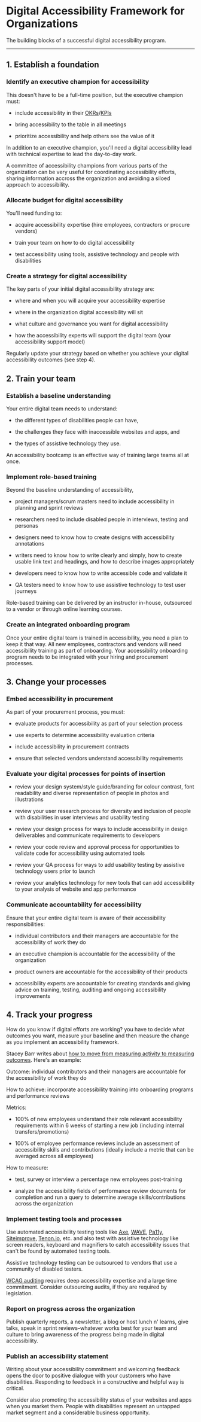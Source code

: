 # Digital Accessibility Framework for Organizations

The building blocks of a successful digital accessibility program.

* * * * *

## 1\. Establish a foundation

### Identify an executive champion for accessibility

This doesn't have to be a full-time position, but the executive champion must: 

-   include accessibility in their [OKRs](https://www.youtube.com/watch?v=EIcpFZ5rbHc&feature=youtu.be&ab_channel=Perdoo)/[KPIs](https://www.klipfolio.com/resources/articles/what-is-a-key-performance-indicator)

-   bring accessibility to the table in all meetings

-   prioritize accessibility and help others see the value of it

In addition to an executive champion, you'll need a digital accessibility lead with technical expertise to lead the day-to-day work. 

A committee of accessibility champions from various parts of the organization can be very useful for coordinating accessibility efforts, sharing information accross the organization and avoiding a siloed approach to accessibility.

### Allocate budget for digital accessibility

You'll need funding to: 

-   acquire accessibility expertise (hire employees, contractors or procure vendors)

-   train your team on how to do digital accessibility

-   test accessibility using tools, assistive technology and people with disabilities

### Create a strategy for digital accessibility

The key parts of your initial digital accessibility strategy are:

-   where and when you will acquire your accessibility expertise

-   where in the organization digital accessibility will sit 

-   what culture and governance you want for digital accessibility

-   how the accessibility experts will support the digital team (your accessibility support model)

Regularly update your strategy based on whether you achieve your digital accessibility outcomes (see step 4).

## 2\. Train your team

### Establish a baseline understanding

Your entire digital team needs to understand:

-   the different types of disabilities people can have, 

-   the challenges they face with inaccessible websites and apps, and 

-   the types of assistive technology they use.

An accessibility bootcamp is an effective way of training large teams all at once.

### Implement role-based training

Beyond the baseline understanding of accessibility, 

-   project managers/scrum masters need to include accessibility in planning and sprint reviews

-   researchers need to include disabled people in interviews, testing and personas

-   designers need to know how to create designs with accessibility annotations

-   writers need to know how to write clearly and simply, how to create usable link text and headings, and how to describe images appropriately

-   developers need to know how to write accessible code and validate it

-   QA testers need to know how to use assistive technology to test user journeys

Role-based training can be delivered by an instructor in-house, outsourced to a vendor or through online learning courses.

### Create an integrated onboarding program

Once your entire digital team is trained in accessibility, you need a plan to keep it that way. All new employees, contractors and vendors will need accessibility training as part of onboarding. Your accessibility onboarding program needs to be integrated with your hiring and procurement processes.

## 3\. Change your processes

### Embed accessibility in procurement

As part of your procurement process, you must:

-   evaluate products for accessibility as part of your selection process

-   use experts to determine accessibility evaluation criteria

-   include accessibility in procurement contracts 

-   ensure that selected vendors understand accessibility requirements 

### Evaluate your digital processes for points of insertion

-   review your design system/style guide/branding for colour contrast, font readability and diverse representation of people in photos and illustrations

-   review your user research process for diversity and inclusion of people with disabilities in user interviews and usability testing

-   review your design process for ways to include accessibility in design deliverables and communicate requirements to developers

-   review your code review and approval process for opportunities to validate code for accessibility using automated tools

-   review your QA process for ways to add usability testing by assistive technology users prior to launch

-   review your analytics technology for new tools that can add accessibility to your analysis of website and app performance

### Communicate accountability for accessibility

Ensure that your entire digital team is aware of their accessibility responsibilities: 

-   individual contributors and their managers are accountable for the accessibility of work they do

-   an executive champion is accountable for the accessibility of the organization

-   product owners are accountable for the accessibility of their products

-   accessibility experts are accountable for creating standards and giving advice on training, testing, auditing and ongoing accessibility improvements

## 4\. Track your progress

How do you know if digital efforts are working? you have to decide what outcomes you want, measure your baseline and then measure the change as you implement an accessibility framework.

Stacey Barr writes about [how to move from measuring activity to measuring outcomes](https://www.staceybarr.com/measure-up/how-to-move-from-activity-measures-to-outcome-measures/). Here's an example:

Outcome: individual contributors and their managers are accountable for the accessibility of work they do

How to achieve: incorporate accessibility training into onboarding programs and performance reviews

Metrics: 

-   100% of new employees understand their role relevant accessibility requirements within 6 weeks of starting a new job (including internal transfers/promotions)

-   100% of employee performance reviews include an assessment of accessibility skills and contributions (ideally include a metric that can be averaged across all employees)

How to measure: 

-   test, survey or interview a percentage new employees post-training 

-   analyze the accessibility fields of performance review documents for completion and run a query to determine average skills/contributions across the organization 

### Implement testing tools and processes

Use automated accessibility testing tools like [Axe](https://www.deque.com/axe/), [WAVE](https://wave.webaim.org/), [Pa11y](https://pa11y.org/), [Siteimprove](https://siteimprove.com/), [Tenon.io](https://tenon.io/), etc. and also test with assistive technology like screen readers, keyboard and magnifiers to catch accessibility issues that can't be found by automated testing tools.

Assistive technology testing can be outsourced to vendors that use a community of disabled testers.

[WCAG auditing](https://www.w3.org/WAI/test-evaluate/conformance/wcag-em/) requires deep accessibility expertise and a large time commitment. Consider outsourcing audits, if they are required by legislation.

### Report on progress across the organization

Publish quarterly reports, a newsletter, a blog or host lunch n' learns, give talks, speak in sprint reviews–whatever works best for your team and culture to bring awareness of the progress being made in digital accessibility.

### Publish an accessibility statement

Writing about your accessibility commitment and welcoming feedback opens the door to positive dialogue with your customers who have disabilities. Responding to feedback in a constructive and helpful way is critical.

Consider also promoting the accessibility status of your websites and apps when you market them. People with disabilities represent an untapped market segment and a considerable business opportunity.
